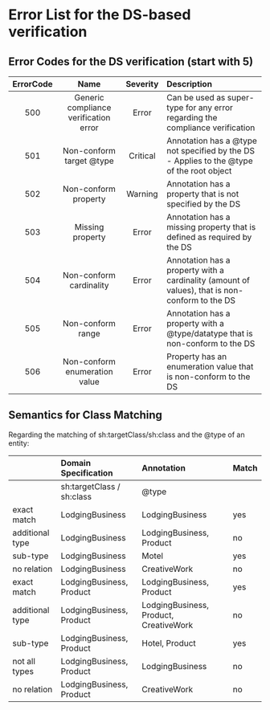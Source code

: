 # Error List for the DS-based verification

## Error Codes for the DS verification \(start with 5\)

| ErrorCode | Name | Severity | Description |
| :---: | :---: | :---: | :--- |
| 500 | Generic compliance verification error | Error | Can be used as super-type for any error regarding the compliance verification |
| 501 | Non-conform target @type | Critical | Annotation has a @type not specified by the DS - Applies to the @type of the root object |
| 502 | Non-conform property | Warning | Annotation has a property that is not specified by the DS |
| 503 | Missing property | Error | Annotation has a missing property that is defined as required by the DS |
| 504 | Non-conform cardinality | Error | Annotation has a property with a cardinality \(amount of values\), that is non-conform to the DS |
| 505 | Non-conform range | Error | Annotation has a property with a  @type/datatype that is non-conform to the DS |
| 506 | Non-conform enumeration value | Error | Property has an enumeration value that is non-conform to the DS |

## Semantics for Class Matching

Regarding the matching of sh:targetClass/sh:class and the @type of an entity:

|  | Domain Specification | Annotation | Match |
| :--- | :--- | :--- | :--- |
|  | sh:targetClass / sh:class | @type |  |
| exact match | LodgingBusiness | LodgingBusiness | yes |
| additional type | LodgingBusiness | LodgingBusiness, Product | no |
| sub-type | LodgingBusiness | Motel | yes |
| no relation | LodgingBusiness | CreativeWork | no |
| exact match | LodgingBusiness, Product | LodgingBusiness, Product | yes |
| additional type | LodgingBusiness, Product | LodgingBusiness, Product, CreativeWork | no |
| sub-type | LodgingBusiness, Product | Hotel, Product | yes |
| not all types | LodgingBusiness, Product | LodgingBusiness | no |
| no relation | LodgingBusiness, Product | CreativeWork | no |

